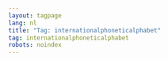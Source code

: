 ```yaml
---
layout: tagpage
lang: nl
title: "Tag: internationalphoneticalphabet"
tag: internationalphoneticalphabet
robots: noindex
---
```

